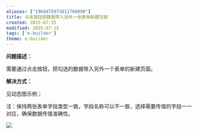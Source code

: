 ```yaml
---
aliases: ["1966875973811760090"]
title: 点击按钮把数据带入另外一张表单新建页面
created: 2025-07-15
modified: 2025-07-15
tags: ['e-builder']
theme: e-builder
---
```


**问题描述：**

需要通过点击按钮，把勾选的数据带入另外一个表单的新建页面。

**解决方式：**

见动态图示例；

注：保持两张表单字段类型一致，字段名称可以不一致，选择需要传值的字段一一对应，确保数据传值准确性。

![](7cf107631e15bba27ee0f83058ee4636.jpg)
